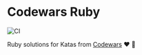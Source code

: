 # Codewars Ruby


![CI](https://github.com/eliflores/codewars-ruby/workflows/CI/badge.svg)

Ruby solutions for Katas from [Codewars](https://www.codewars.com/) ♥️ 💎
